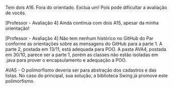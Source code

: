 Tem dois A16. Fora do orientado. Exclua um! Pois pode dificultar a avaliação de vocês.

[Professor - Avaliação 4] Ainda continua com dois A15, apesar da minha orientação!

[Professor - Avaliação 4] Não tem nenhum histórico no GitHub do Par conforme as orientações sobre as mensagens do GitHub para a parte 1. A parte 2, postada em 13/11, está adequada para POO. A pasta AVA4, postada em 30/10, parece ser a parte 1, porém as classes não estão isoladas em .java para prover o encapsulamento e adequação a POO.

AVA5 - O polimorfismo deveria ser para abstração dos cadastros e das listas. No caso do principal, sua solução, a biblioteca Swing já promove este polimorfismo.
